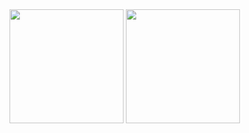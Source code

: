 <img height=200 align="center" src="https://github-readme-stats.vercel.app/api?username=JoeSiu&count_private=true&show_icons=true&hide_border=true&border_radius=10&hide=stars&theme=transparent" />
<img height=200 align="center" src="https://github-readme-stats.vercel.app/api/top-langs/?username=JoeSiu&theme=transparent&hide_border=true&layout=compact&langs_count=8" />
